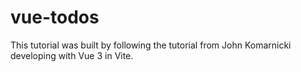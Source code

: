 # vue-todos

This tutorial was built by following the tutorial from John Komarnicki developing with Vue 3 in Vite.
